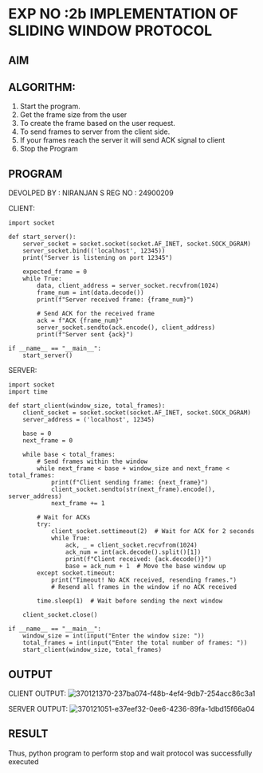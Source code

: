 # EXP NO :2b IMPLEMENTATION OF SLIDING WINDOW PROTOCOL
## AIM
## ALGORITHM:
1. Start the program.
2. Get the frame size from the user
3. To create the frame based on the user request.
4. To send frames to server from the client side.
5. If your frames reach the server it will send ACK signal to client
6. Stop the Program
## PROGRAM
DEVOLPED BY : NIRANJAN S
REG NO : 24900209

CLIENT:
~~~
import socket

def start_server():
    server_socket = socket.socket(socket.AF_INET, socket.SOCK_DGRAM)
    server_socket.bind(('localhost', 12345))
    print("Server is listening on port 12345")

    expected_frame = 0
    while True:
        data, client_address = server_socket.recvfrom(1024)
        frame_num = int(data.decode())
        print(f"Server received frame: {frame_num}")
        
        # Send ACK for the received frame
        ack = f"ACK {frame_num}"
        server_socket.sendto(ack.encode(), client_address)
        print(f"Server sent {ack}")

if __name__ == "__main__":
    start_server()
~~~
SERVER:
~~~
import socket
import time

def start_client(window_size, total_frames):
    client_socket = socket.socket(socket.AF_INET, socket.SOCK_DGRAM)
    server_address = ('localhost', 12345)

    base = 0
    next_frame = 0

    while base < total_frames:
        # Send frames within the window
        while next_frame < base + window_size and next_frame < total_frames:
            print(f"Client sending frame: {next_frame}")
            client_socket.sendto(str(next_frame).encode(), server_address)
            next_frame += 1
        
        # Wait for ACKs
        try:
            client_socket.settimeout(2)  # Wait for ACK for 2 seconds
            while True:
                ack, _ = client_socket.recvfrom(1024)
                ack_num = int(ack.decode().split()[1])
                print(f"Client received: {ack.decode()}")
                base = ack_num + 1  # Move the base window up
        except socket.timeout:
            print("Timeout! No ACK received, resending frames.")
            # Resend all frames in the window if no ACK received

        time.sleep(1)  # Wait before sending the next window

    client_socket.close()

if __name__ == "__main__":
    window_size = int(input("Enter the window size: "))
    total_frames = int(input("Enter the total number of frames: "))
    start_client(window_size, total_frames)
~~~

## OUTPUT

CLIENT OUTPUT:
![370121370-237ba074-f48b-4ef4-9db7-254acc86c3a1](https://github.com/user-attachments/assets/4624b940-be8f-4014-a1be-73b742fc671b)

SERVER OUTPUT:
![370121051-e37eef32-0ee6-4236-89fa-1dbd15f66a04](https://github.com/user-attachments/assets/61e16fb4-af3a-488b-8021-085f1ad9b783)
## RESULT
Thus, python program to perform stop and wait protocol was successfully executed
